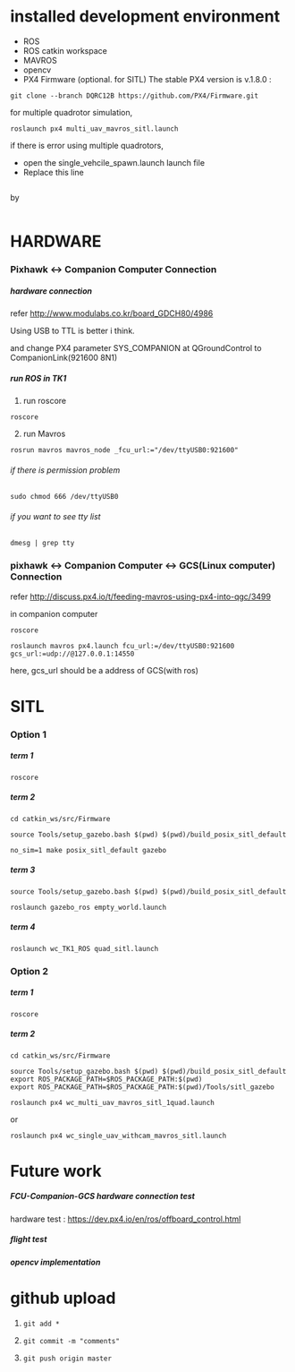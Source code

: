 # installed development environment
- ROS
- ROS catkin workspace
- MAVROS
- opencv
- PX4 Firmware (optional. for SITL)
The stable PX4 version is v.1.8.0 : 
<pre><code>git clone --branch DQRC12B https://github.com/PX4/Firmware.git </code></pre>
for multiple quadrotor simulation, 
<pre><code>roslaunch px4 multi_uav_mavros_sitl.launch </code></pre>
if there is error using multiple quadrotors,
- open the single_vehcile_spawn.launch launch file
- Replace this line
<pre><code><arg name="cmd" default="$(find xacro)/xacro.py $(find px4)/Tools/sitl_gazebo/models/rotors_description/urdf/$(arg vehicle)_base.xacro rotors_description_dir:=$(find px4)/Tools/sitl_gazebo/models/rotors_description mavlink_udp_port:=$(arg mavlink_udp_port) > $(arg vehicle)_$(arg ID).urdf ; 'gz sdf -p $(arg vehicle)_$(arg ID).urdf'" /></code></pre>
by
<pre><code><arg name="cmd" default="$(find xacro)/xacro.py $(find px4)/Tools/sitl_gazebo/models/rotors_description/urdf/$(arg vehicle)_base.xacro rotors_description_dir:=$(find px4)/Tools/sitl_gazebo/models/rotors_description mavlink_udp_port:=$(arg mavlink_udp_port)" /></code></pre>


# HARDWARE
### Pixhawk <-> Companion Computer Connection
##### hardware connection
refer http://www.modulabs.co.kr/board_GDCH80/4986

Using USB to TTL is better i think.

and change PX4 parameter SYS_COMPANION at QGroundControl to CompanionLink(921600 8N1)

##### run ROS in TK1
1. run roscore
<pre><code>roscore</code></pre>
2. run Mavros
<pre><code>rosrun mavros mavros_node _fcu_url:="/dev/ttyUSB0:921600"</code></pre>

###### if there is permission problem
<pre><code>sudo chmod 666 /dev/ttyUSB0</code></pre>
###### if you want to see tty list
<pre><code>dmesg | grep tty</code></pre>

###  pixhawk <-> Companion Computer <-> GCS(Linux computer)  Connection
refer http://discuss.px4.io/t/feeding-mavros-using-px4-into-qgc/3499

in companion computer

<pre><code>roscore</code></pre>
<pre><code>roslaunch mavros px4.launch fcu_url:=/dev/ttyUSB0:921600 gcs_url:=udp://@127.0.0.1:14550</code></pre>
here, gcs_url should be a address of GCS(with ros)

# SITL
### Option 1
##### term 1
<pre><code>roscore</code></pre>
##### term 2
<pre><code>cd catkin_ws/src/Firmware</code></pre>
<pre><code>source Tools/setup_gazebo.bash $(pwd) $(pwd)/build_posix_sitl_default</code></pre>
<pre><code>no_sim=1 make posix_sitl_default gazebo</code></pre>
##### term 3
<pre><code>source Tools/setup_gazebo.bash $(pwd) $(pwd)/build_posix_sitl_default</code></pre>
<pre><code>roslaunch gazebo_ros empty_world.launch</code></pre>
##### term 4
<pre><code>roslaunch wc_TK1_ROS quad_sitl.launch</code></pre>

### Option 2
##### term 1
<pre><code>roscore</code></pre>
##### term 2
<pre><code>cd catkin_ws/src/Firmware</code></pre>
<pre><code>source Tools/setup_gazebo.bash $(pwd) $(pwd)/build_posix_sitl_default
export ROS_PACKAGE_PATH=$ROS_PACKAGE_PATH:$(pwd)
export ROS_PACKAGE_PATH=$ROS_PACKAGE_PATH:$(pwd)/Tools/sitl_gazebo
</code></pre>
<pre><code>roslaunch px4 wc_multi_uav_mavros_sitl_1quad.launch</code></pre> or
<pre><code>roslaunch px4 wc_single_uav_withcam_mavros_sitl.launch</code></pre>

# Future work
##### FCU-Companion-GCS hardware connection test
hardware test : https://dev.px4.io/en/ros/offboard_control.html
##### flight test
##### opencv implementation

# github upload
1. <pre><code>git add *</code></pre>
2. <pre><code>git commit -m "comments"</code></pre>
3. <pre><code>git push origin master</code></pre>
